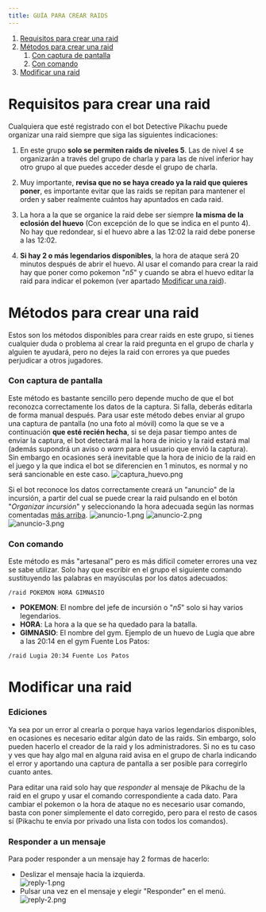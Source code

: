 ```yaml
---
title: GUÍA PARA CREAR RAIDS
---
```

1. [Requisitos para crear una raid](#requisitos-para-crear-una-raid)
2. [Métodos para crear una raid](#métodos-para-crear-una-raid)
    1. [Con captura de pantalla](#con-captura-de-pantalla)
    2. [Con comando](#con-comando)
3. [Modificar una raid](#modificar-una-raid)
    

# Requisitos para crear una raid
Cualquiera que esté registrado con el bot Detective Pikachu puede organizar una raid siempre que siga las siguientes indicaciones:

1. En este grupo **solo se permiten raids de niveles 5**. Las de nivel 4 se organizarán a través del grupo de charla y para las de nivel inferior hay otro grupo al que puedes acceder desde el grupo de charla.

2. Muy importante, **revisa que no se haya creado ya la raid que quieres poner**, es importante evitar que las raids se repitan para mantener el orden y saber realmente cuántos hay apuntados en cada raid.

3. La hora a la que se organice la raid debe ser siempre **la misma de la eclosión del huevo** (Con excepción de lo que se indica en el punto 4). No hay que redondear, si el huevo abre a las 12:02 la raid debe ponerse a las 12:02.

4. **Si hay 2 o más legendarios disponibles**, la hora de ataque será 20 minutos después de abrir el huevo. Al usar el comando para crear la raid hay que poner como pokemon "*n5*" y cuando se abra el huevo editar la raid para indicar el pokemon (ver apartado [Modificar una raid](#modificar-una-raid)).

# Métodos para crear una raid
Estos son los métodos disponibles para crear raids en este grupo, si tienes cualquier duda o problema al crear la raid pregunta en el grupo de charla y alguien te ayudará, pero no dejes la raid con errores ya que puedes perjudicar a otros jugadores.

### Con captura de pantalla
Este método es bastante sencillo pero depende mucho de que el bot reconozca correctamente los datos de la captura. Si falla, deberás editarla de forma manual después. 
Para usar este método debes enviar al grupo una captura de pantalla (no una foto al móvil) como la que se ve a continuación **que esté recién hecha**, si se deja pasar tiempo antes de enviar la captura, el bot detectará mal la hora de inicio y la raid estará mal (además supondrá un aviso o *warn* para el usuario que envió la captura). Sin embargo en ocasiones será inevitable que la hora de inicio de la raid en el juego y la que indica el bot se diferencien en 1 minutos, es normal y no será sancionable en este caso. 
![captura_huevo.png](images/captura_huevo.png)

Si el bot reconoce los datos correctamente creará un "anuncio" de la incursión, a partir del cual se puede crear la raid pulsando en el botón "*Organizar incursión*" y seleccionando la hora adecuada según las normas comentadas [más arriba](#Requisitos-para-crear-una-raid).
![anuncio-1.png](images/anuncio-1.png) ![anuncio-2.png](images/anuncio-2.png) ![anuncio-3.png](images/anuncio-3.png)

### Con comando
Este método es más "artesanal" pero es más difícil cometer errores una vez se sabe utilizar. Solo hay que escribir en el grupo el siguiente comando sustituyendo las palabras en mayúsculas por los datos adecuados:
~~~
/raid POKEMON HORA GIMNASIO
~~~
- **POKEMON**: El nombre del jefe de incursión o "*n5*" solo si hay varios legendarios.
- **HORA**: La hora a la que se ha quedado para la batalla.
- **GIMNASIO**: El nombre del gym.
Ejemplo de un huevo de Lugia que abre a las 20:14 en el gym Fuente Los Patos:
~~~
/raid Lugia 20:34 Fuente Los Patos
~~~
# Modificar una raid
### Ediciones
Ya sea por un error al crearla o porque haya varios legendarios disponibles, en ocasiones es necesario editar algún dato de las raids. Sin embargo, solo pueden hacerlo el creador de la raid y los administradores. Si no es tu caso y ves que hay algo mal en alguna raid avisa en el grupo de charla indicando el error y aportando una captura de pantalla a ser posible para corregirlo cuanto antes.

Para editar una raid solo hay que *responder* al mensaje de Pikachu de la raid en el grupo y usar el comando correspondiente a cada dato. Para cambiar el pokemon o la hora de ataque no es necesario usar comando, basta con poner simplemente el dato corregido, pero para el resto de casos sí (Pikachu te envía por privado una lista con todos los comandos).

### Responder a un mensaje
Para poder responder a un mensaje hay 2 formas de hacerlo:
- Deslizar el mensaje hacia la izquierda.  
![reply-1.png](images/reply-1.png)
- Pulsar una vez en el mensaje y elegir "Responder" en el menú.  
![reply-2.png](images/reply-2.png)
